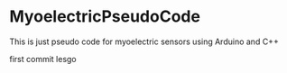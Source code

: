 # MyoelectricPseudoCode
This is just pseudo code for myoelectric sensors using Arduino and C++

first commit lesgo
